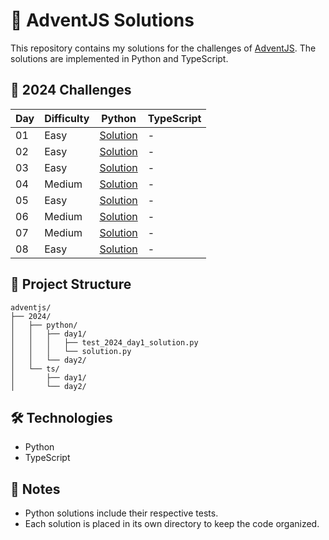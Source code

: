 # 🎄 AdventJS Solutions

This repository contains my solutions for the challenges of [AdventJS](https://adventjs.dev). The solutions are implemented in Python and TypeScript.

## 🎯 2024 Challenges

| Day | Difficulty | Python | TypeScript |
|-----|------------|--------|------------|
| 01  | Easy |[Solution](2024/python/day1/solution.py) | - |
| 02  | Easy |[Solution](2024/python/day2/solution.py) | - |
| 03  | Easy |[Solution](2024/python/day3/solution.py) | - |
| 04  | Medium |[Solution](2024/python/day4/solution.py) | - |
| 05  | Easy |[Solution](2024/python/day5/solution.py) | - |
| 06  | Medium |[Solution](2024/python/day6/solution.py) | - |
| 07  | Medium |[Solution](2024/python/day7/solution.py) | - |
| 08  | Easy |[Solution](2024/python/day8/solution.py) | - |

## 🚀 Project Structure

```
adventjs/
├── 2024/
│   ├── python/
│   │   ├── day1/
│   │   │   ├── test_2024_day1_solution.py
│   │   │   └── solution.py
│   │   └── day2/
│   └── ts/
│       ├── day1/
│       └── day2/
```

## 🛠️ Technologies

- Python
- TypeScript

## 📝 Notes

- Python solutions include their respective tests.
- Each solution is placed in its own directory to keep the code organized.
